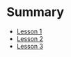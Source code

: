 # Summary

- [Lesson 1](./lesson1.run.md)
- [Lesson 2](./lesson2.run.md)
- [Lesson 3](./lesson3.run.md)
